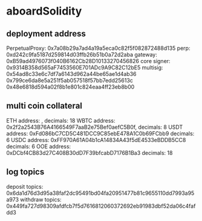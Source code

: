 # aboardSolidity
## deployment address
PerpetualProxy: 0x7a08b29a7ad4a19a5eca0c82f5f082872488d135
perp: 0xd242c9fa5187d259814d03ffb26b51b0a72d2aba
gateway: 0xB59ad4976073f040B6162Cb28D10133270456826
core signer: 0x9314B358d565aF7453560E701ADc9A9C82C12bE5
multisig: 0x54ad8c33e6c7df7a6143d962a44be65ae1d4ab36
          0x799ce6da8e5a251f5ab057518f57bb7edd25613c
          0x48e6818d594a02f8b1e801c824eaa4ff23eb8b00
## multi coin collateral
ETH address: , decimals: 18
WBTC address: 0x2f2a2543B76A4166549F7aaB2e75Bef0aefC5B0f, decimals: 8
USDT address: 0xFd086bC7CD5C481DCC9C85ebE478A1C0b69FCbb9 decimals: 6
USDC address: 0xFF970A61A04b1cA14834A43f5dE4533eBDDB5CC8 decimals: 6
OOE address: 0xDCbf4CB83d27C408B30dD7F39bfcabD7176B1Ba3 decimals: 18
## log topics
deposit topics: 0x6da1d76d3d95a38faf2dc95491bd04fa20951477b81c9655110dd7993a95a973
withdraw topics: 0x449fa727d98309afdfcb7f5d7616812060372692eb91983dbf52da06c4fafdd3

